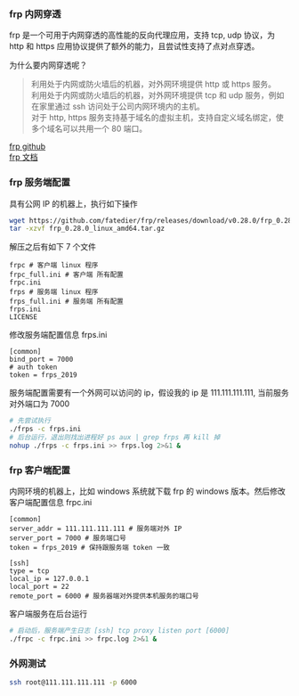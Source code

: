 
### frp 内网穿透
frp 是一个可用于内网穿透的高性能的反向代理应用，支持 tcp, udp 协议，为 http 和 https 应用协议提供了额外的能力，且尝试性支持了点对点穿透。

为什么要内网穿透呢？  
> 利用处于内网或防火墙后的机器，对外网环境提供 http 或 https 服务。  
> 利用处于内网或防火墙后的机器，对外网环境提供 tcp 和 udp 服务，例如在家里通过 ssh 访问处于公司内网环境内的主机。  
> 对于 http, https 服务支持基于域名的虚拟主机，支持自定义域名绑定，使多个域名可以共用一个 80 端口。  

[frp github](https://github.com/fatedier/frp)  
[frp 文档](https://github.com/fatedier/frp/blob/master/README_zh.md)  

### frp 服务端配置
具有公网 IP 的机器上，执行如下操作
```bash
wget https://github.com/fatedier/frp/releases/download/v0.28.0/frp_0.28.0_linux_amd64.tar.gz
tar -xzvf frp_0.28.0_linux_amd64.tar.gz
```
解压之后有如下 7 个文件
```
frpc # 客户端 linux 程序
frpc_full.ini # 客户端 所有配置
frpc.ini
frps # 服务端 linux 程序
frps_full.ini # 服务端 所有配置
frps.ini
LICENSE
```

修改服务端配置信息 frps.ini
```
[common]
bind_port = 7000
# auth token
token = frps_2019
```
服务端配置需要有一个外网可以访问的 ip，假设我的 ip 是 111.111.111.111, 当前服务对外端口为 7000
```bash
# 先尝试执行
./frps -c frps.ini
# 后台运行，退出则找出进程好 ps aux | grep frps 再 kill 掉
nohup ./frps -c frps.ini >> frps.log 2>&1 &
```

### frp 客户端配置
内网环境的机器上，比如 windows 系统就下载 frp 的 windows 版本。然后修改客户端配置信息 frpc.ini
```
[common]
server_addr = 111.111.111.111 # 服务端对外 IP
server_port = 7000 # 服务端口号
token = frps_2019 # 保持跟服务端 token 一致

[ssh]
type = tcp
local_ip = 127.0.0.1
local_port = 22
remote_port = 6000 # 服务器端对外提供本机服务的端口号
```
客户端服务在后台运行
```bash
# 启动后，服务端产生日志 [ssh] tcp proxy listen port [6000]
./frpc -c frpc.ini >> frpc.log 2>&1 &
```

### 外网测试
```bash
ssh root@111.111.111.111 -p 6000
```
